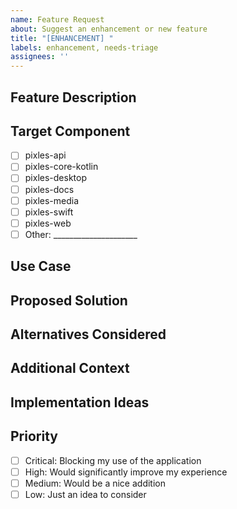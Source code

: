```yaml
---
name: Feature Request
about: Suggest an enhancement or new feature
title: "[ENHANCEMENT] "
labels: enhancement, needs-triage
assignees: ''
---
```


## Feature Description
<!-- A clear and concise description of the feature you'd like to see -->

## Target Component
<!-- Which component would this feature apply to? -->
- [ ] pixles-api
- [ ] pixles-core-kotlin
- [ ] pixles-desktop
- [ ] pixles-docs
- [ ] pixles-media
- [ ] pixles-swift
- [ ] pixles-web
- [ ] Other: _____________________

## Use Case
<!-- Describe the use case or problem this feature would solve -->

## Proposed Solution
<!-- Describe your proposed solution -->

## Alternatives Considered
<!-- Describe any alternative solutions or features you've considered -->

## Additional Context
<!-- Add any other context, screenshots, or mockups about the feature request here -->

## Implementation Ideas
<!-- Optional: If you have ideas about implementation details -->

## Priority
<!-- How important is this feature to you? -->
- [ ] Critical: Blocking my use of the application
- [ ] High: Would significantly improve my experience
- [ ] Medium: Would be a nice addition
- [ ] Low: Just an idea to consider
